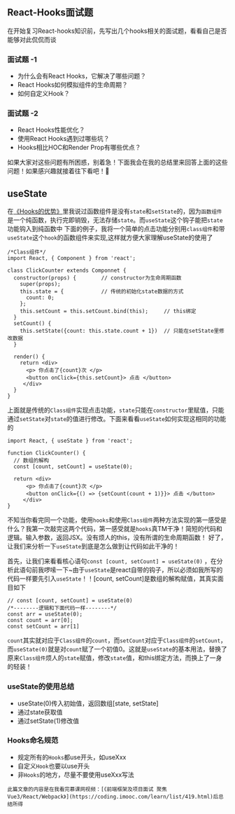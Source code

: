 ## React-Hooks面试题
在开始复习React-hooks知识前，先写出几个hooks相关的面试题，看看自己是否能够对此侃侃而谈
### 面试题 -1
* 为什么会有React Hooks，它解决了哪些问题？
* React Hooks如何模拟组件的生命周期？
* 如何自定义Hook？

### 面试题 -2
* React Hooks性能优化？
* 使用React Hooks遇到过哪些坑？
* Hooks相比HOC和Render Prop有哪些优点？

如果大家对这些问题有所困惑，别着急！下面我会在我的总结里来回答上面的这些问题！如果感兴趣就接着往下看吧！🥳

## useState

在[《Hooks的优势》](Hooks/Hooks的优势.md)里我说过函数组件是没有`state`和`setState`的，因为`函数组件`是一个纯函数，执行完即销毁，无法存储`state`。而`useState`这个钩子能把`state`功能钩入到纯函数中
下面的例子，我将一个简单的点击功能分别用`class组件`和带`useState`这个`hook`的函数组件来实现,这样就方便大家理解useState的使用了
```
/*Class组件*/
import React, { Component } from 'react';

class ClickCounter extends Componnet {
  constructor(props) {        // constructor为生命周期函数
    super(props);
    this.state = {            // 传统的初始化state数据的方式
      count: 0;
    };
    this.setCount = this.setCount.bind(this);     // this绑定
  }
  setCount() {
    this.setState({count: this.state.count + 1})  // 只能在setState里修改数据
  }
  
  render() {
    return <div>
      <p> 你点击了{count}次 </p>
      <button onClick={this.setCount}> 点击 </button>
     </div>
  }
}
```
上面就是传统的`Class组件`实现点击功能，`state`只能在`constructor`里赋值，只能通过`setState`对`state`的值进行修改。下面来看看`useState`如何实现这相同的功能的
```
import React, { useState } from 'react';

function ClickCounter() {
  // 数组的解构
  const [count, setCount] = useState(0);  
  
  return <div>
      <p> 你点击了{count}次 </p>
      <button onClick={() => {setCount(count + 1)}}> 点击 </button>
     </div>
}
```
不知当你看完同一个功能，使用`hooks`和使用`Class组件`两种方法实现的第一感受是什么？我第一次敲完这两个代码，第一感受就是`hooks`真TM干净！简短的代码和逻辑。输入参数，返回JSX。没有烦人的this，没有所谓的生命周期函数！ 好了，让我们来分析一下`useState`到底是怎么做到让代码如此干净的！
<br />

首先，让我们来看看核心语句`const [count, setCount] = useState(0)` ，在分析此语句前我啰嗦一下~由于`useState`是react自带的钩子，所以必须如我所写的代码一样要先引入`useState`！！[count, setCount]是数组的解构赋值，其真实面目如下
```
// const [count, setCount] = useState(0)
/*--------逻辑和下面代码一样--------*/
const arr = useState(0);
const count = arr[0];
const setCount = arr[1]
```
`count`其实就对应于`Class组件`的`count`，而`setCount`对应于`Class组件`的`setCount`，而`useState(0)`就是对`count`赋了一个初值0。这就是`useState`的基本用法，替换了原来`Class组件`烦人的`state`赋值，修改`state`值，和this绑定方法，而换上了一身的轻装！
### useState的使用总结
* useState(0)传入初始值，返回数组[state, setState]
* 通过state获取值
* 通过setState(1)修改值

### Hooks命名规范
* 规定所有的`Hooks`都use开头，如useXxx
* 自定义`Hook`也要以use开头
* 非`Hooks`的地方，尽量不要使用useXxx写法

```
此篇文章的内容是在我看完慕课网视频：[《前端框架及项目面试 聚焦Vue3/React/Webpack》](https://coding.imooc.com/learn/list/419.html)后总结所得
```
